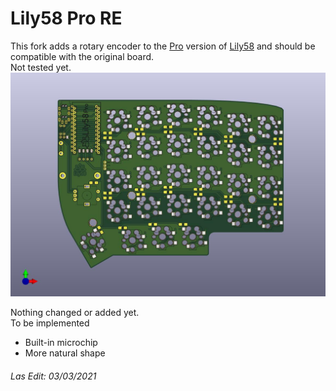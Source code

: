 # Lily58 Pro RE
This fork adds a rotary encoder to the [Pro](https://github.com/kata0510/Lily58/tree/master/Pro) version of [Lily58](https://github.com/kata0510/Lily58) and should be compatible with the original board.  
Not tested yet.
![Lily58-Pic](Lily58_Pro.jpg)



Nothing changed or added yet.  
To be implemented 
- Built-in microchip
- More natural shape

<h6> Las Edit: 03/03/2021</h6>

